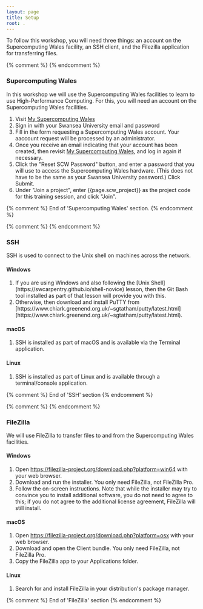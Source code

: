 ```yaml
---
layout: page
title: Setup
root: .
---
```


To follow this workshop, you will need three things: an account on the Supercomputing Wales facility,
an SSH client, and the Filezilla application for transferring files.

{% comment %} {% endcomment %}
<div id="scw">
  <h3>Supercomputing Wales</h3>

  In this workshop we will use the Supercomputing Wales facilities to
  learn to use High-Performance Computing. For this, you will need an
  account on the Supercomputing Wales facilities.

  <ol>
    <li>Visit <a href="https://my.supercomputing.wales/">My
    Supercomputing Wales</a></li>
	<li>Sign in with your Swansea University email and password</li>
	<li>Fill in the form requesting a Supercomputing Wales
    account. Your aaccount request will be processed by an
    administrator.</li>
	<li>Once you receive an email indicating that your account has been
    created, then revisit <a
    href="https://my.supercomputing.wales/">My Supercomputing
    Wales</a>, and log in again if necessary.</li>
	<li>Click the "Reset SCW Password" button, and enter a password
    that you will use to access the Supercomputing Wales
    hardware. (This does not have to be the same as your Swansea
    University password.) Click Submit.</li>
	<li>Under "Join a project", enter {{page.scw_project}} as the
    project code for this training session, and click "Join".</li>
  </ol>
</div> {% comment %} End of 'Supercomputing Wales' section. {% endcomment %}

{% comment %} {% endcomment %}
<div id="SSH">
  <h3>SSH</h3>
  
  SSH is used to connect to the Unix shell on machines across the network.

  <div class="row">
    <div class="col-md-4">
      <h4 id="ssh-windows">Windows</h4>
      <ol>
        <li> If you are using Windows and also following the [Unix Shell](https://swcarpentry.github.io/shell-novice) lesson,
then the Git Bash tool installed as part of that lesson will provide you with this.</li>
        <li> Otherwise, then download and install PuTTY from [https://www.chiark.greenend.org.uk/~sgtatham/putty/latest.html](https://www.chiark.greenend.org.uk/~sgtatham/putty/latest.html).</li>
      </ol>
    </div>
    <div class="col-md-4">
      <h4 id="ssh-mac">macOS</h4>
      <ol>
        <li>SSH is installed as part of macOS and is available via the Terminal application.</li>
      </ol>
    </div>
    <div class="col-md-4">
      <h4 id="ssh-linux">Linux</h4>
      <ol>
        <li>SSH is installed as part of Linux and is available through a terminal/console application.</li>
      </ol>
    </div>
  </div>
</div>
{% comment %} End of 'SSH' section {% endcomment %}


{% comment %} {% endcomment %}
<div id="filezilla">
  <h3>FileZilla</h3>

  We will use FileZilla to transfer files to and from the Supercomputing Wales facilities.

  <div class="row">
    <div class="col-md-4">
      <h4 id="filezilla-windows">Windows</h4>
      <ol>
        <li>Open <a href="https://filezilla-project.org/download.php?platform=win64">https://filezilla-project.org/download.php?platform=win64</a> with your web browser.</li>
	<li>Download and run the installer. You only need FileZilla, not FileZilla Pro.</li>
	<li>Follow the on-screen instructions. Note that while the installer may try to convince you to install additional software, you do not need to agree to this; if you do not agree to the additional license agreement, FileZilla will still install.</li>
      </ol>
    </div>
    <div class="col-md-4">
      <h4 id="filezilla-mac">macOS</h4>
      <ol>
        <li>Open <a href="https://filezilla-project.org/download.php?platform=osx">https://filezilla-project.org/download.php?platform=osx</a> with your web browser.</li>
	<li>Download and open the Client bundle. You only need FileZilla, not FileZilla Pro.</li>
	<li>Copy the FileZilla app to your Applications folder.</li>
      </ol>
    </div>
    <div class="col-md-4">
      <h4 id="filezilla-linux">Linux</h4>
      <ol>
        <li>Search for and install FileZilla in your distribution's package manager.</li>
      </ol>
    </div>
  </div>
</div>
{% comment %} End of 'FileZilla' section {% endcomment %}
